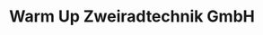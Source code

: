 ---
title: "Warm Up Zweiradtechnik GmbH"
url: /westhausen/warm-up-zweiradtechnik-gmbh/
shop: Motorrad
---